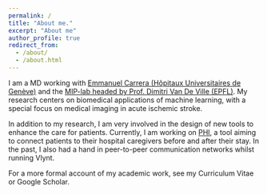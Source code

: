 ```yaml
---
permalink: /
title: "About me."
excerpt: "About me"
author_profile: true
redirect_from: 
  - /about/
  - /about.html
---
```


I am a MD working with [Emmanuel Carrera (Hôpitaux Universitaires de Genève)](http://www.carreralab.com/) and the [MIP-lab headed by Prof. Dimitri Van De Ville (EPFL)](https://miplab.epfl.ch/). My research centers on biomedical applications of machine learning, with a special focus on medical imaging in acute ischemic stroke.

In addition to my research, I am very involved in the design of new tools to enhance the care for patients. Currently, I am working on [PHI](https://www.phinterface.com/), a tool aiming to connect patients to their hospital caregivers before and after their stay. In the past, I also had a hand in peer-to-peer communication networks whilst running Vlynt.  

For a more formal account of my academic work, see my Curriculum Vitae or Google Scholar.
